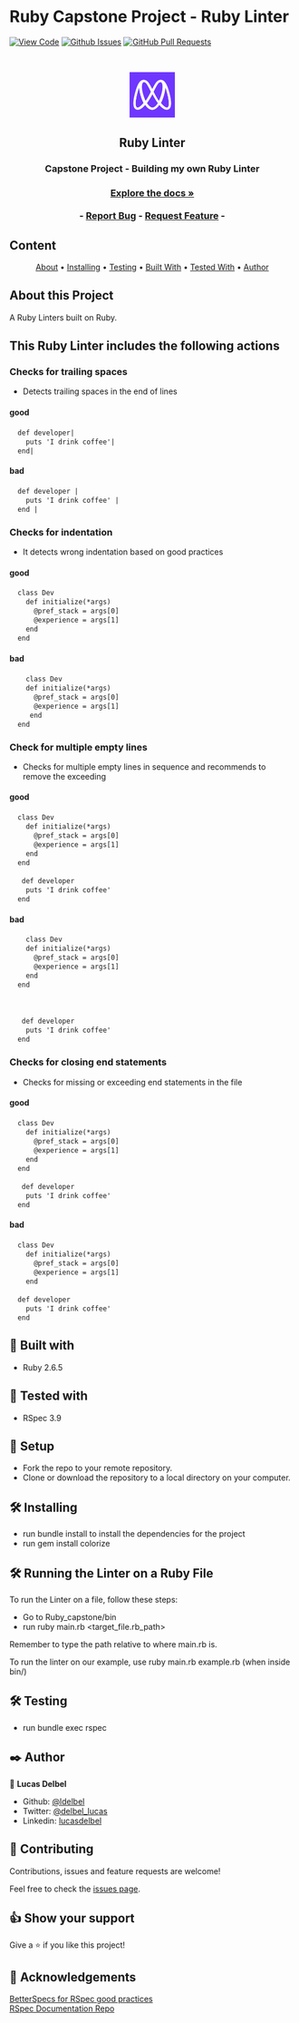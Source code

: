 # Ruby Capstone Project - Ruby Linter

[![View Code](https://img.shields.io/badge/View%20-Code-green)]()
[![Github Issues](https://img.shields.io/badge/GitHub-Issues-orange)]()
[![GitHub Pull Requests](https://img.shields.io/badge/GitHub-Pull%20Requests-blue)]()

<br />
<p align="center">
  <a href="https://github.com/ldelbel/Ruby_capstone">
    <img src="images/microverse.png" alt="Logo" width="80" height="80">
  </a>

  <h2 align="center">Ruby Linter</h2>

  <h3 align="center">Capstone Project - Building my own Ruby Linter<h3>
  <p align="center">
    <a href="https://github.com/ldelbel/Ruby_capstone"><strong>Explore the docs »</strong></a>
    <br />
    <br />
    -
    <a href="https://github.com/ldelbel/Ruby_capstone/issues">Report Bug</a>
    -
    <a href="https://github.com/ldelbel/Ruby_capstone/pulls">Request Feature</a>
    -
  </p>
</p>
    
## Content

<p align="center">
  <a href="#about">About</a> •
  <a href="#ins">Installing</a> •
  <a href="#testing">Testing</a> •
  <a href="#with">Built With</a> •
  <a href="#tested">Tested With</a> •
  <a href="#author">Author</a>
</p>

## About this Project <a name = "about"></a>

A Ruby Linters built on Ruby.

## This Ruby Linter includes the following actions

### Checks for trailing spaces

- Detects trailing spaces in the end of lines

#### good

```
  def developer|
    puts 'I drink coffee'|
  end|
```

#### bad

```
  def developer |
    puts 'I drink coffee' |
  end |
```

### Checks for indentation

- It detects wrong indentation based on good practices

#### good

```
  class Dev
    def initialize(*args)
      @pref_stack = args[0]
      @experience = args[1]
    end
  end
```

#### bad

```
    class Dev
    def initialize(*args)
      @pref_stack = args[0]
      @experience = args[1]
     end
  end
```

### Check for multiple empty lines

- Checks for multiple empty lines in sequence and recommends to remove the exceeding

#### good

```
  class Dev
    def initialize(*args)
      @pref_stack = args[0]
      @experience = args[1]
    end
  end

   def developer
    puts 'I drink coffee'
  end
```

#### bad

```
    class Dev
    def initialize(*args)
      @pref_stack = args[0]
      @experience = args[1]
    end
  end



   def developer
    puts 'I drink coffee'
  end
```

### Checks for closing end statements

- Checks for missing or exceeding end statements in the file

#### good

```
  class Dev
    def initialize(*args)
      @pref_stack = args[0]
      @experience = args[1]
    end
  end

   def developer
    puts 'I drink coffee'
  end
```

#### bad

```
  class Dev
    def initialize(*args)
      @pref_stack = args[0]
      @experience = args[1]
    end

  def developer
    puts 'I drink coffee'
  end
```

## 🔧 Built with<a name = "with"></a>

- Ruby 2.6.5

## 🔧 Tested with<a name = "tested"></a>

- RSpec 3.9

## 🔨 Setup

- Fork the repo to your remote repository.
- Clone or download the repository to a local directory on your computer.

## 🛠 Installing <a name = "ins"></a>

- run bundle install to install the dependencies for the project
- run gem install colorize

## 🛠 Running the Linter on a Ruby File<a name = "ins"></a>

To run the Linter on a file, follow these steps:

- Go to Ruby_capstone/bin
- run ruby main.rb <target_file.rb_path>

Remember to type the path relative to where main.rb is.

To run the linter on our example, use ruby main.rb example.rb (when inside bin/)

## 🛠 Testing <a name = "testing"></a>

- run bundle exec rspec

## ✒️ Author <a name = "author"></a>

👤 **Lucas Delbel**

- Github: [@ldelbel](https://github.com/ldelbel)
- Twitter: [@delbel_lucas](https://twitter.com/delbel_lucas)
- Linkedin: [lucasdelbel](https://www.linkedin.com/in/lucasdelbel/)

## 🤝 Contributing

Contributions, issues and feature requests are welcome!

Feel free to check the [issues page](https://github.com/ldelbel/Ruby_capstone/issues).

## 👍 Show your support

Give a ⭐️ if you like this project!

## :clap: Acknowledgements

[BetterSpecs for RSpec good practices](http://www.betterspecs.org/br/#contexts)<br>
[RSpec Documentation Repo](https://github.com/rspec/rspec)
